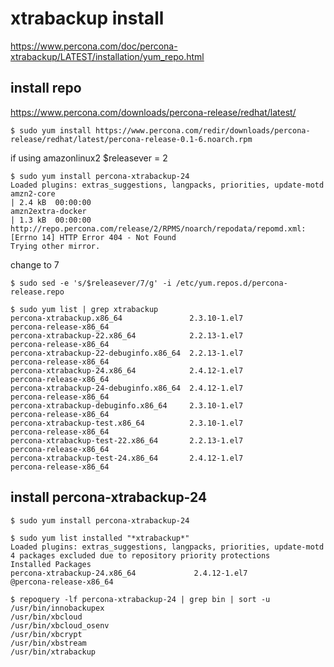 xtrabackup install
===============

https://www.percona.com/doc/percona-xtrabackup/LATEST/installation/yum_repo.html

install repo
-------
https://www.percona.com/downloads/percona-release/redhat/latest/

```
$ sudo yum install https://www.percona.com/redir/downloads/percona-release/redhat/latest/percona-release-0.1-6.noarch.rpm
```

if using amazonlinux2 $releasever = 2
```console
$ sudo yum install percona-xtrabackup-24
Loaded plugins: extras_suggestions, langpacks, priorities, update-motd
amzn2-core                                                                   | 2.4 kB  00:00:00
amzn2extra-docker                                                            | 1.3 kB  00:00:00
http://repo.percona.com/release/2/RPMS/noarch/repodata/repomd.xml: [Errno 14] HTTP Error 404 - Not Found
Trying other mirror.
```

change to 7
```console
$ sudo sed -e 's/$releasever/7/g' -i /etc/yum.repos.d/percona-release.repo
```
```console
$ sudo yum list | grep xtrabackup
percona-xtrabackup.x86_64               2.3.10-1.el7                  percona-release-x86_64
percona-xtrabackup-22.x86_64            2.2.13-1.el7                  percona-release-x86_64
percona-xtrabackup-22-debuginfo.x86_64  2.2.13-1.el7                  percona-release-x86_64
percona-xtrabackup-24.x86_64            2.4.12-1.el7                  percona-release-x86_64
percona-xtrabackup-24-debuginfo.x86_64  2.4.12-1.el7                  percona-release-x86_64
percona-xtrabackup-debuginfo.x86_64     2.3.10-1.el7                  percona-release-x86_64
percona-xtrabackup-test.x86_64          2.3.10-1.el7                  percona-release-x86_64
percona-xtrabackup-test-22.x86_64       2.2.13-1.el7                  percona-release-x86_64
percona-xtrabackup-test-24.x86_64       2.4.12-1.el7                  percona-release-x86_64
```


install percona-xtrabackup-24
-----

```console
$ sudo yum install percona-xtrabackup-24
```

```
$ sudo yum list installed "*xtrabackup*"
Loaded plugins: extras_suggestions, langpacks, priorities, update-motd
4 packages excluded due to repository priority protections
Installed Packages
percona-xtrabackup-24.x86_64             2.4.12-1.el7             @percona-release-x86_64
```

```console
$ repoquery -lf percona-xtrabackup-24 | grep bin | sort -u
/usr/bin/innobackupex
/usr/bin/xbcloud
/usr/bin/xbcloud_osenv
/usr/bin/xbcrypt
/usr/bin/xbstream
/usr/bin/xtrabackup
```
